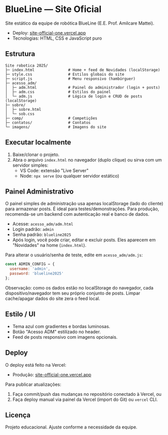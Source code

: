 # BlueLine — Site Oficial

Site estático da equipe de robótica BlueLine (E.E. Prof. Amilcare Mattei).

- Deploy: [site-official-one.vercel.app](https://site-official-one.vercel.app/)
- Tecnologias: HTML, CSS e JavaScript puro

## Estrutura

```
Site robotica 2025/
├─ index.html               # Home + feed de Novidades (localStorage)
├─ style.css                # Estilos globais do site
├─ script.js                # Menu responsivo (hambúrguer)
├─ acesso_adm/
│  ├─ adm.html              # Painel do administrador (login + posts)
│  ├─ adm.css               # Estilos do painel
│  └─ adm.js                # Lógica de login e CRUD de posts (localStorage)
├─ sobre/
│  ├─ sobre.html
│  └─ sob.css
├─ comp/                    # Competições
├─ contatos/                # Contatos
└─ imagens/                 # Imagens do site
```

## Executar localmente

1. Baixe/clonar o projeto.
2. Abra o arquivo `index.html` no navegador (duplo clique) ou sirva com um servidor simples:
   - VS Code: extensão "Live Server"
   - Node: `npx serve` (ou qualquer servidor estático)

## Painel Administrativo

O painel simples de administração usa apenas localStorage (lado do cliente) para armazenar posts. É ideal para testes/demonstrações. Para produção, recomenda-se um backend com autenticação real e banco de dados.

- Acesse: `acesso_adm/adm.html`
- Login padrão: `admin`
- Senha padrão: `blueline2025`
- Após login, você pode criar, editar e excluir posts. Eles aparecem em "Novidades" na home (`index.html`).

Para alterar o usuário/senha de teste, edite em `acesso_adm/adm.js`:

```js
const ADMIN_CONFIG = {
  username: 'admin',
  password: 'blueline2025'
};
```

Observação: como os dados estão no localStorage do navegador, cada dispositivo/navegador tem seu próprio conjunto de posts. Limpar cache/apagar dados do site zera o feed local.

## Estilo / UI

- Tema azul com gradientes e bordas luminosas.
- Botão "Acesso ADM" estilizado no header.
- Feed de posts responsivo com imagens opcionais.

## Deploy

O deploy está feito na Vercel:

- Produção: [site-official-one.vercel.app](https://site-official-one.vercel.app/)

Para publicar atualizações:

1. Faça commit/push das mudanças no repositório conectado à Vercel, ou
2. Faça deploy manual via painel da Vercel (import do Git) ou `vercel` CLI.

## Licença

Projeto educacional. Ajuste conforme a necessidade da equipe.
